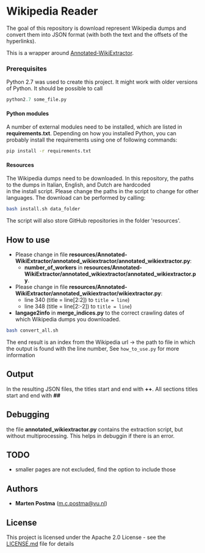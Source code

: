 # Wikipedia Reader

The goal of this repository is download represent Wikipedia dumps
and convert them into JSON format (with both the text and the offsets of the hyperlinks).

This is a wrapper around [Annotated-WikiExtractor](https://github.com/jodaiber/Annotated-WikiExtractor).

### Prerequisites
Python 2.7 was used to create this project. It might work with older versions of Python.
It should be possible to call
```python
python2.7 some_file.py
```
#### Python modules

A number of external modules need to be installed, which are listed in **requirements.txt**.
Depending on how you installed Python, you can probably install the requirements using one of following commands:
```bash
pip install -r requirements.txt
```

#### Resources
The Wikipedia dumps need to be downloaded. In this repository, the paths to the dumps in Italian, English, and Dutch are hardcoded \
in the install script. Please change the paths in the script to change for other languages. The download can be performed by calling:
```bash
bash install.sh data_folder
```

The script will also store GitHub repositories in the folder 'resources'.

## How to use
* Please change in file **resources/Annotated-WikiExtractor/annotated_wikiextractor/annotated_wikiextractor.py**:
    * **number_of_workers** in **resources/Annotated-WikiExtractor/annotated_wikiextractor/annotated_wikiextractor.py**.
* Please change in file **resources/Annotated-WikiExtractor/annotated_wikiextractor/wikiextractor.py**:
    * line 340 (title = line[2:2]) to `title = line`)
    * line 348 (title = line[2:-2]) to `title = line`)
* **langage2info** in **merge_indices.py** to the correct crawling dates of which Wikipedia dumps you downloaded.

```bash 
bash convert_all.sh
```

The end result is an index from the Wikipedia url -> 
the path to file in which the output is found with the line number,
See `how_to_use.py` for more information

## Output
In the resulting JSON files, the titles start and end with **++**. All sections titles start and end with **##**

## Debugging
the file **annotated_wikiextractor.py** contains the extraction script, but
without multiprocessing. This helps in debuggin if there is an error.

## TODO
* smaller pages are not excluded, find the option to include those
    
## Authors
* **Marten Postma** (m.c.postma@vu.nl)

## License
This project is licensed under the Apache 2.0 License - see the [LICENSE.md](LICENSE.md) file for details
